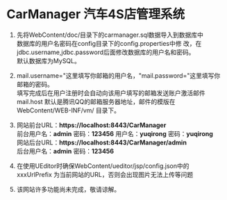 ﻿# CarManager 汽车4S店管理系统

1. 先将WebContent/doc/目录下的carmanager.sql数据导入到数据库中  
数据库的用户名密码在config目录下的config.properties中修  改，在jdbc.username,jdbc.password后面修改数据库的用户名和密码。  
默认数据库为MySQL。
     
2. mail.username="这里填写你邮箱的用户名，"mail.password="这里填写你邮箱的密码。  
填写完成后在用户注册时会自动向该用户填写的邮箱发送账户激活邮件  
mail.host 默认是腾讯QQ的邮箱服务器地址，邮件的模版在 WebContent/WEB-INF/vm/ 目录下。
     
3. 网站前台URL：**https://localhost:8443/CarManager**  
前台用户名：**admin**  密码：**123456**  用户名：**yuqirong**  密码：**yuqirong**  
网站后台URL：**https://localhost:8443/CarManager/admin**  
后台用户名：**admin**  密码：**123456**
     
4. 在使用UEditor时确保WebContent/ueditor/jsp/config.json中的 xxxUrlPrefix 为当前网站的URL，否则会出现图片无法上传等问题
     
5. 该网站许多功能尚未完成，敬请谅解。